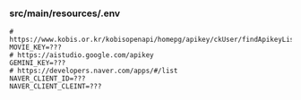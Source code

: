 ### src/main/resources/.env
```dotenv
# https://www.kobis.or.kr/kobisopenapi/homepg/apikey/ckUser/findApikeyList.do
MOVIE_KEY=???
# https://aistudio.google.com/apikey
GEMINI_KEY=???
# https://developers.naver.com/apps/#/list
NAVER_CLIENT_ID=???
NAVER_CLIENT_CLEINT=???
```